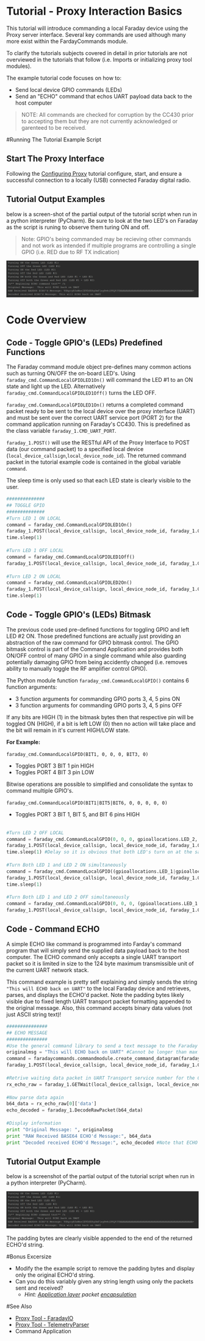 
# Tutorial - Proxy Interaction Basics

This tutorial will introduce commanding a local Faraday device using the Proxy server interface. Several key commands are used although many more exist within the FardayCommands module.

To clarify the tutorials subjects covered in detail in prior tutorials are not overviewed in the tutorials that follow (i.e. Imports or initializing proxy tool modules).

The example tutorial code focuses on how to:

* Send local device GPIO commands (LEDs)
* Send an "ECHO" command that echos UART payload data back to the host computer

> NOTE: All commands are checked for corruption by the CC430 prior to accepting them but they are not currently acknowledged or garenteed to be received.

#Running The Tutorial Example Script

## Start The Proxy Interface

Following the [Configuring Proxy](../../0-Welcome_To_Faraday/Configuring_Proxy/) tutorial configure, start, and ensure a successful connection to a locally (USB) connected Faraday digital radio.


## Tutorial Output Examples

below is a screen-shot of the partial output of the tutorial script when run in a python interpreter (PyCharm). Be sure to look at the two LED's on Faraday as the script is runing to observe them turing ON and off.

> Note: GPIO's being commanded may be recieving other commands and not work as intended if multiple programs are controlling a single GPIO (i.e. RED due to RF TX indication)


![Example Tutorial Operation](Images/Output.png "Example Tutorial Operation")


# Code Overview

## Code - Toggle GPIO's (LEDs) Predefined Functions

The Faraday command module object pre-defines many common actions such as turning ON/OFF the on-board LED's. Using `faraday_cmd.CommandLocalGPIOLED1On()` will command the LED #1 to an ON state and light up the LED. Alternatively `faraday_cmd.CommandLocalGPIOLED1Off()` turns the LED OFF.

`faraday_cmd.CommandLocalGPIOLED1On()` returns a completed command packet ready to be sent to the local device over the proxy interface (UART) and must be sent over the correct UART service port (PORT 2) for the command application running on Faraday's CC430. This is predefined as the class variable `faraday_1.CMD_UART_PORT`.

 `faraday_1.POST()` will use the RESTful API of the Proxy Interface to POST data (our command packet) to a specified local device (`local_device_callsign`,`local_device_node_id`). The returned command packet in the tutorial example code is contained in the global variable `command`.

The sleep time is only used so that each LED state is clearly visible to the user.


```python
##############
## TOGGLE GPIO
##############
#Turn LED 1 ON LOCAL
command = faraday_cmd.CommandLocalGPIOLED1On()
faraday_1.POST(local_device_callsign, local_device_node_id, faraday_1.CMD_UART_PORT, command)
time.sleep(1)

#Turn LED 1 OFF LOCAL
command = faraday_cmd.CommandLocalGPIOLED1Off()
faraday_1.POST(local_device_callsign, local_device_node_id, faraday_1.CMD_UART_PORT, command)

#Turn LED 2 ON LOCAL
command = faraday_cmd.CommandLocalGPIOLED2On()
faraday_1.POST(local_device_callsign, local_device_node_id, faraday_1.CMD_UART_PORT, command)
time.sleep(1)
```

## Code - Toggle GPIO's (LEDs) Bitmask

The previous code used pre-defined functions for toggling GPIO and left LED #2 ON. Those predefined functions are actually just providing an abstraction of the raw command for GPIO bitmask control. The GPIO bitmask control is part of the Command Application and provides both ON/OFF control of many GPIO in a single command while also guarding potentially damaging GPIO from being accidently changed (i.e. removes ability to manually toggle the RF amplifier control GPIO).

The Python module function `faraday_cmd.CommandLocalGPIO()` contains 6 function arguments:

* 3 function arguments for commanding GPIO ports 3, 4, 5 pins ON
* 3 function arguments for commanding GPIO ports 3, 4, 5 pins OFF

If any bits are HIGH (1) in the bitmask bytes then that respective pin will be toggled ON (HIGH), if a bit is left LOW (0) then no action will take place and the bit will remain in it's current HIGH/LOW state.

**For Example:**

`faraday_cmd.CommandLocalGPIO(BIT1, 0, 0, 0, BIT3, 0)`

* Toggles PORT 3 BIT 1 pin HIGH
* Toggles PORT 4 BIT 3 pin LOW

Bitwise operations are possible to simplified and consolidate the syntax to command multiple GPIO's.

`faraday_cmd.CommandLocalGPIO(BIT1|BIT5|BIT6, 0, 0, 0, 0, 0)`

* Toggles PORT 3 BIT 1, BIT 5, and BIT 6 pins HIGH




```python

#Turn LED 2 OFF LOCAL
command = faraday_cmd.CommandLocalGPIO(0, 0, 0, gpioallocations.LED_2, 0, 0) #This examples how the non predefined LED GPIO commanding is created. Multiple GPIO's can be toggled at once using ||'s
faraday_1.POST(local_device_callsign, local_device_node_id, faraday_1.CMD_UART_PORT, command)
time.sleep(1) #Delay so it is obvious that both LED's turn on at the same time in the next command

#Turn Both LED 1 and LED 2 ON simultaneously
command = faraday_cmd.CommandLocalGPIO((gpioallocations.LED_1|gpioallocations.LED_2), 0, 0, 0, 0, 0)
faraday_1.POST(local_device_callsign, local_device_node_id, faraday_1.CMD_UART_PORT, command)
time.sleep(1)

#Turn Both LED 1 and LED 2 OFF simultaneously
command = faraday_cmd.CommandLocalGPIO(0, 0, 0, (gpioallocations.LED_1|gpioallocations.LED_2), 0, 0)
faraday_1.POST(local_device_callsign, local_device_node_id, faraday_1.CMD_UART_PORT, command)
```
## Code - Command ECHO

A simple ECHO like command is programmed into Farday's command program that will simply send the supplied data payload back to the host computer. The ECHO command only accepts a single UART transport packet so it is limited in size to the 124 byte maximum transmissible unit of the current UART network stack.

This command example is pretty self explaining and simply sends the string `"This will ECHO back on UART"` to the local Faraday device and retrieves, parses, and displays the ECHO'd packet. Note the padding bytes likely visible due to fixed length UART transport packet formatting appended to the original message. Also, this command accepts binary data values (not just ASCII string text)!

```python
###############
## ECHO MESSAGE
###############
#Use the general command library to send a text message to the Faraday UART "ECHO" command. Will only ECHO a SINGLE packet. This will send the payload of the message back (up to 62 bytes, this can be updated in firmware to 124!)
originalmsg = "This will ECHO back on UART" #Cannot be longer than max UART payload size!
command = faradaycommands.commandmodule.create_command_datagram(faraday_cmd.CMD_ECHO, originalmsg)
faraday_1.POST(local_device_callsign, local_device_node_id, faraday_1.CMD_UART_PORT, command)

#Retrive waiting data packet in UART Transport service number for the COMMAND application (Use GETWait() to block until ready or return False).
rx_echo_raw = faraday_1.GETWait(local_device_callsign, local_device_node_id, faraday_1.CMD_UART_PORT, sec_timeout = 3)  # Wait for up to 3 seconds for data to arrive

#Now parse data again
b64_data = rx_echo_raw[0]['data']
echo_decoded = faraday_1.DecodeRawPacket(b64_data)

#Display information
print "Original Message: ", originalmsg
print "RAW Received BASE64 ECHO'd Message:", b64_data
print "Decoded received ECHO'd Message:", echo_decoded #Note that ECHO sends back a fixed packed regardless. Should update to send back exact length.

```


## Tutorial Output Example

below is a screenshot of the partial output of the tutorial script when run in a python interpreter (PyCharm).


![Output from the Commanding - Local Tutorial](Images/Output.png "Output from the Commanding - Local Tutorial")

The padding bytes are clearly visible appended to the end of the returned ECHO'd string. 

#Bonus Excersize

* Modify the the example script to remove the padding bytes and display only the original ECHO'd string.
* Can you do this variably given any string length using only the packets sent and received?
  * *Hint: [Application layer](https://en.wikipedia.org/wiki/OSI_model) packet [encapsulation](https://en.wikipedia.org/wiki/Encapsulation_(networking))*

#See Also

* [Proxy Tool - FaradayIO](http://faraday-software.readthedocs.io/en/latest/faradayio.html)
* [Proxy Tool - TelemetryParser](http://faraday-software.readthedocs.io/en/latest/telemetryparser.html)
* Command Application


